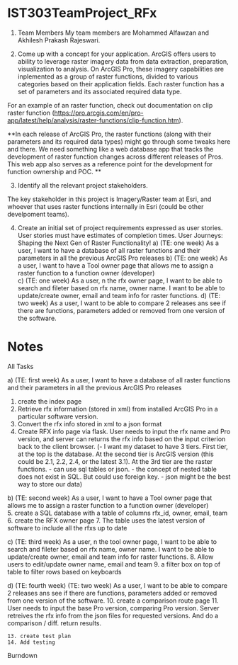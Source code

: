 # IST303TeamProject_RFx
1. Team Members
  My team members are Mohammed Alfawzan and Akhilesh Prakash Rajeswari.

2. Come up with a concept for your application.
  ArcGIS offers users to ability to leverage raster imagery data from data extraction, preparation, visualization to analysis. 
  On ArcGIS Pro, these imagery capabilities are inplemented as a group of raster functions, divided to various categories based on their application fields. 
  Each raster function has a set of parameters and its associated required data type.

  For an example of an raster function, check out documentation on clip raster function (https://pro.arcgis.com/en/pro-app/latest/help/analysis/raster-functions/clip-function.htm). 

  **In each release of ArcGIS Pro, the raster functions (along with their parameters and its required data types) might go through some tweaks here and there. 
  We need something like a web database app that tracks the development of raster function changes across different releases of Pros. This web app also serves as a reference point for the development for function ownership and POC. **
   
3. Identify all the relevant project stakeholders.

  The key stakeholder in this project is Imagery/Raster team at Esri, and whoever that uses raster functions internally in Esri (could be other develpoment teams).

4. Create an initial set of project requirements expressed as user stories. User stories must have estimates of completion times.
   User Journeys: Shaping the Next Gen of Raster Functionality!
  a) (TE: one week) As a user, I want to have a database of all raster functions and their parameters in all the previous ArcGIS Pro releases
  b) (TE: one week) As a user, I want to have a Tool owner page that allows me to assign a raster function to a function owner (developer)  
  c) (TE: one week) As a user, n the rfx owner page, I want to be able to search and fileter based on rfx name, owner name. I want to be able to update/create owner, email and team info for raster functions.
  d) (TE: two week) As a user, I want to be able to compare 2 releases ans see if there are functions, parameters added or removed from one version of the software.

   
# Notes

All Tasks

 a) (TE: first week) As a user, I want to have a database of all raster functions and their parameters in all the previous ArcGIS Pro releases
  1. create the index page
  2. Retrieve rfx information (stored in xml) from installed ArcGIS Pro in a particular software version.
  3. Convert the rfx info stored in xml to a json format
  4. Create RFX info page via flask. User needs to input the rfx name and Pro version, and server can returns the rfx info based on the input criterion back to the client browser.
  (- I want my dataset to have 3 tiers. 
        First tier, at the top is the database. 
        At the second tier is ArcGIS version (this could be 2.1, 2.2, 2.4, or the latest 3.1). 
        At the 3rd tier are the raster functions.
    - can use sql tables or json.
    - the concept of nested table does not exist in SQL. But could use foreign key.
    - json might be the best way to store our data)


  b) (TE: second week) As a user, I want to have a Tool owner page that allows me to assign a raster function to a function owner (developer)  
    5. create a SQL database with a table of columns rfx_id, owner, email, team
    6. create the RFX owner page
    7. The table uses the latest version of software to include all the rfxs up to date

  c) (TE: third week) As a user, n the tool owner page, I want to be able to search and fileter based on rfx name, owner name. I want to be able to update/create owner, email and team info for raster functions.
    8. Allow users to edit/update owner name, email and team
    9. a filter box on top of table to filter rows based on keyboards

  d) (TE: fourth  week) (TE: two week) As a user, I want to be able to compare 2 releases ans see if there are functions, parameters added or removed from one version of the software.
    10. create a comparison route page
    11. User needs to input the base Pro version, comparing Pro version. Server retreives the rfx info from the json files for requested versions. And do a comparison / diff. return results.

    13. create test plan
    14. Add testing 

   Burndown

   